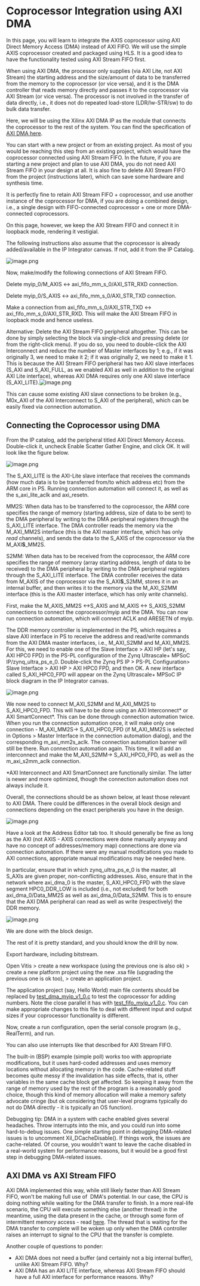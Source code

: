 # Coprocessor Integration using AXI DMA

In this page, you will learn to integrate the AXIS coprocessor using AXI Direct Memory Access (DMA) instead of AXI FIFO. We will use the simple AXIS coprocessor created and packaged using HLS. It is a good idea to have the functionality tested using AXI Stream FIFO first.

When using AXI DMA, the processor only supplies (via AXI Lite, not AXI Stream) the starting address and the size/amount of data to be transferred from the memory to the coprocessor (or vice versa), and it is the DMA controller that reads memory directly and passes it to the coprocessor via AXI Stream (or vice versa). The processor is not involved in the transfer of data directly, i.e., it does not do repeated load-store (LDR/lw-STR/sw) to do bulk data transfer.

Here, we will be using the Xilinx AXI DMA IP as the module that connects the coprocessor to the rest of the system. You can find the specification of [AXI DMA here](https://docs.amd.com/r/en-US/pg021_axi_dma).

You can start with a new project or from an existing project. As most of you would be reaching this step from an existing project, which would have the coprocessor connected using AXI Stream FIFO. In the future, if you are starting a new project and plan to use AXI DMA, you do not need AXI Stream FIFO in your design at all. It is also fine to delete AXI Stream FIFO from the project (instructions later), which can save some hardware and synthesis time. 

It is perfectly fine to retain AXI Stream FIFO + coprocessor, and use another instance of the coprocessor for DMA, if you are doing a combined design, i.e., a single design with FIFO-connected coprocessor + one or more DMA-connected coprocessors.

On this page, however, we keep the AXI Stream FIFO and connect it in loopback mode, rendering it vestigial.

The following instructions also assume that the coprocessor is already added/available in the IP Integrator canvas. If not, add it from the IP Catalog.

![image.png](DMA/DMA_SystemFIFO.png)

Now, make/modify the following connections of AXI Stream FIFO.

Delete myip_0/M_AXIS <-> axi_fifo_mm_s_0/AXI_STR_RXD connection.

Delete myip_0/S_AXIS <-> axi_fifo_mm_s_0/AXI_STR_TXD connection.

Make a connection from axi_fifo_mm_s_0/AXI_STR_TXD <-> axi_fifo_mm_s_0/AXI_STR_RXD. This will make the AXI Stream FIFO in loopback mode and hence useless.

Alternative: Delete the AXI Stream FIFO peripheral altogether. This can be done by simply selecting the block via single-click and pressing delete (or from the right-click menu). If you do so, you need to double-click the AXI Interconnect and reduce the number of Master interfaces by 1; e.g., if it was originally 3, we need to make it 2; if it was originally 2, we need to make it 1. This is because the AXI Stream FIFO peripheral has two AXI slave interfaces (S_AXI and S_AXI_FULL, as we enabled AXI as well in addition to the original AXI Lite interface), whereas AXI DMA requires only one AXI slave interface (S_AXI_LITE).![image.png](DMA/DMA_AXI_Interconnect.png)

This can cause some existing AXI slave connections to be broken (e.g., M0x_AXI of the AXI Interconnect to S_AXI of the peripheral), which can be easily fixed via connection automation.

## Connecting the Coprocessor using DMA

From the IP catalog, add the peripheral titled AXI Direct Memory Access. Double-click it, uncheck Enable Scatter Gather Engine, and click OK. It will look like the figure below.

![image.png](DMA/DMA_AXI_DMA.png)

The S_AXI_LITE is the AXI-Lite slave interface that receives the commands (how much data is to be transferred from/to which address etc) from the ARM core in PS. Running connection automation will connect it, as well as the s_axi_lite_aclk and axi_resetn.

MM2S: When data has to be transferred to the coprocessor, the ARM core specifies the range of memory (starting address, size of data to be sent) to the DMA peripheral by writing to the DMA peripheral registers through the S_AXI_LITE interface. The DMA controller reads the memory via the M_AXI_MM2S interface (this is the AXI master interface, which has only *read* channels), and sends the data to the S_AXIS of the coprocessor via the M_AXI**S**_MM2S.

S2MM: When data has to be received from the coprocessor, the ARM core specifies the range of memory (array starting address, length of data to be received) to the DMA peripheral by writing to the DMA peripheral registers through the S_AXI_LITE interface. The DMA controller receives the data from M_AXIS of the coprocessor via the S_AXI**S**_S2MM, stores it in an internal buffer, and then writes it to the memory via the M_AXI_S2MM interface (this is the AXI master interface, which has only *write* channels).

First, make the M_AXIS_MM2S <->S_AXIS and M_AXIS <-> S_AXIS_S2MM connections to connect the coprocessor/myip and the DMA. You can now run connection automation, which will connect ACLK and ARESETN of myip.

The DDR memory controller is implemented in the PS, which requires a slave AXI interface in PS to receive the address and read/write commands from the AXI DMA master interfaces, i.e., M_AXI_S2MM and M_AXI_MM2S. For this, we need to enable one of the Slave Interface > AXI HP (let's say, AXI HPC0 FPD) in the PS-PL configuration of the Zynq Ultrascale+ MPSoC IP/zynq_ultra_ps_e_0. Double-click the Zynq PS IP > PS-PL Configuration> Slave Interface > AXI HP > AXI HPC0 FPD, and then OK. A new interface called S_AXI_HPC0_FPD will appear on the Zynq Ultrascale+ MPSoC IP block diagram in the IP Integrator canvas.

![image.png](DMA/DMA_MPSoCPSPL.png)

We now need to connect M_AXI_S2MM and M_AXI_MM2S to S_AXI_HPC0_FPD. This will have to be done using an AXI Interconnect* or AXI SmartConnect*. This can be done through connection automation twice. When you run the connection automation once, it will make only one connection - M_AXI_MM2S→ S_AXI_HPC0_FPD (if M_AXI_MM2S is selected in Options > Master Interface in the connection automation dialog), and the corresponding m_axi_mm2s_aclk. The connection automation banner will still be there. Run connection automation again. This time, it will add an interconnect and make the M_AXI_S2MM→ S_AXI_HPC0_FPD, as well as the m_axi_s2mm_aclk connection.

*AXI Interconnect and AXI SmartConnect are functionally similar. The latter is newer and more optimized, though the connection automation does not always include it.

Overall, the connections should be as shown below, at least those relevant to AXI DMA. There could be differences in the overall block design and connections depending on the exact peripherals you have in the design.

![image.png](DMA/DMA_FullBlock.png)

Have a look at the Address Editor tab too. It should generally be fine as long as the AXI (not AXIS - AXIS connections were done manually anyway and have no concept of addresses/memory map) connections are done via connection automation. If there were any manual modifications you made to AXI connections, appropriate manual modifications may be needed here.

In particular, ensure that in which zynq_ultra_ps_e_0 is the master, all S_AXIs are given proper, non-conflicting addresses. Also, ensure that in the network where axi_dma_0 is the master, S_AXI_HPC0_FPD with the slave segment HPC0_DDR_LOW is included (i.e., not excluded) for both axi_dma_0/Data_MM2S as well as axi_dma_0/Data_S2MM. This is to ensure that the AXI DMA peripheral can read as well as write (respectively) the DDR memory.

![image.png](DMA/DMA_Address.png)

We are done with the block design.

The rest of it is pretty standard, and you should know the drill by now.

Export hardware, including bitstream.

Open Vitis > create a new workspace (using the previous one is also ok) > create a new platform project using the new .xsa file (upgrading the previous one is ok too), > create an application project.

The application project (say, Hello World) main file contents should be replaced by [test_dma_myip_v1_0.c](../../code_templates/Assignment_2/test_dma_myip_v1_0.c) to test the coprocessor for adding numbers. Note the close parallel it has with [test_fifo_myip_v1_0.c](../../code_templates/Assignment_2/test_fifo_myip_v1_0.c). You can make appropriate changes to this file to deal with different input and output sizes if your coprocessor functionality is different.

Now, create a run configuration, open the serial console program (e.g., RealTerm), and run.

You can also use interrupts like that described for AXI Stream FIFO.

The built-in (BSP) example (simple poll) works too with appropriate modifications, but it uses hard-coded addresses and uses memory locations without allocating memory in the code. Cache-related stuff becomes quite messy if the invalidation has side effects, that is, other variables in the same cache block get affected. So keeping it away from the range of memory used by the rest of the program is a reasonably good choice, though this kind of memory allocation will make a memory safety advocate cringe (but ok considering that user-level programs typically do not do DMA directly - it is typically an OS function).

Debugging tip: DMA in a system with cache enabled gives several headaches. Throw interrupts into the mix, and you could run into some hard-to-debug issues. One simple starting point in debugging DMA-related issues is to uncomment Xil_DCacheDisable(). If things work, the issues are cache-related. Of course, you wouldn't want to leave the cache disabled in a real-world system for performance reasons, but it would be a good first step in debugging DMA-related issues.

## AXI DMA vs AXI Stream FIFO

AXI DMA implemented this way, while still likely faster than AXI Stream FIFO, won't be making full use of  DMA's potential. In our case, the CPU is doing nothing while waiting for the DMA transfer to finish. In a more real-life scenario, the CPU will execute something else (another thread) in the meantime, using the data present in the cache, or through some form of intermittent memory access - read [here](https://en.wikipedia.org/wiki/Direct_memory_access#Modes_of_operation). The thread that is waiting for the DMA transfer to complete will be woken up only when the DMA controller raises an interrupt to signal to the CPU that the transfer is complete.

Another couple of questions to ponder:

- AXI DMA does not need a buffer (and certainly not a big internal buffer), unlike AXI Stream FIFO. Why?
- AXI DMA has an AXI LITE interface, whereas AXI Stream FIFO should have a full AXI interface for performance reasons. Why?
